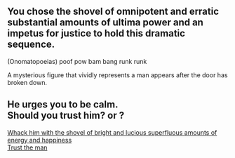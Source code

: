## You chose the shovel of omnipotent and erratic substantial amounts of ultima power and an impetus for justice to hold this dramatic sequence.

(Onomatopoeias)
poof pow bam bang runk runk 

A mysterious figure that vividly represents a man appears after the door has broken down.  

He urges you to be calm.  
Should you trust him? or ?  
---  
[Whack him with the shovel of bright and lucious superfluous amounts of energy and happiness](he-kills.md)  
[Trust the man](trust-the-man.md)